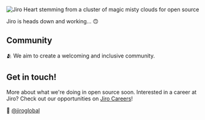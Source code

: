 ![Jiro Heart stemming from a cluster of magic misty clouds for open source](https://githubcontent.s3.amazonaws.com/jiro_heart_and_cloud.svg) 

Jiro is heads down and working... 🙃

## Community

🫂 We aim to create a welcoming and inclusive community.

## Get in touch!

More about what we're doing in open source soon.
Interested in a career at Jiro? Check out our opportunities on [Jiro Careers](https://careers.imjiro.com/)!

👋  [@jiroglobal](https://twitter.com/jiroglobal)
